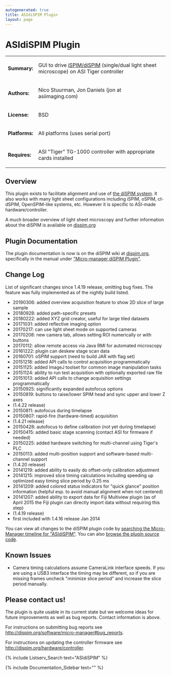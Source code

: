 ```yaml
---
autogenerated: true
title: ASIdiSPIM Plugin
layout: page
---
```


# ASIdiSPIM Plugin

<table>
<tr>
<td markdown="1">

**Summary:**

</td>
<td markdown="1">

GUI to drive
[iSPIM/diSPIM](http://asiimaging.com/products/light-sheet-microscopy/selective-plane-illumination-microscopy-ispimdispim/)
(single/dual light sheet microscope) on ASI Tiger controller

</td>
</tr>
<tr>
<td markdown="1">

**Authors:**

</td>
<td markdown="1">

Nico Stuurman, Jon Daniels (jon at asiimaging.com)

</td>
</tr>
<tr>
<td markdown="1">

**License:**

</td>
<td markdown="1">

BSD

</td>
</tr>
<tr>
<td markdown="1">

**Platforms:**

</td>
<td markdown="1">

All platforms (uses serial port)

</td>
</tr>
<tr>
<td markdown="1">

**Requires:**

</td>
<td markdown="1">

ASI "Tiger" TG-1000 controller with appropriate cards installed

<td markdown="1">
</tr>
</table>

## Overview

This plugin exists to facilitate alignment and use of [the diSPIM
system](http://dispim.org). It also works with many light sheet
configurations including iSPIM, oSPIM, ct-dSPIM, OpenSPIM-like systems,
etc. However it is specific to ASI-made hardware/controller.

A much broader overview of light sheet microscopy and further
information about the diSPIM is available on
[dispim.org](http://dispim.org)

## Plugin Documentation

The plugin documentation is now is on the diSPIM wiki at
[dispim.org](http://dispim.org), specifically in the manual under
["Micro-manager diSPIM
Plugin"](http://dispim.org/docs/mm_dispim_plugin_user_guide).

## Change Log

List of significant changes since 1.4.19 release, omitting bug fixes.
The feature was fully implemented as of the nightly build listed.

-   20190306: added overview acquisition feature to show 2D slice of
    large sample
-   20180928: added path-specific presets
-   20180222: added XYZ grid creator, useful for large tiled datasets
-   20171031: added reflective imaging option
-   20170217: can use light sheet mode on supported cameras
-   20170208: new camera tab, allows setting ROI numerically or with
    buttons
-   20170112: allow remote access via Java RMI for automated microscopy
-   20161222: plugin can deskew stage scan data
-   20160701: oSPIM support (need to build JAR with flag set)
-   20151218: added API calls to control acquisition programmatically
-   20151125: added ImageJ toolset for common image manipulation tasks
-   20151124: ability to run test acquisition with optionally exported
    raw file
-   20151013: added API calls to change acquisition settings
    programmatically
-   20150925: significantly expanded autofocus options
-   20150819: buttons to raise/lower SPIM head and sync upper and lower
    Z axes
-   (1.4.22 release)
-   20150811: autofocus during timelapse
-   20150807: rapid-fire (hardware-timed) acquisition
-   (1.4.21 release)
-   20150428: autofocus to define calibration (not yet during timelapse)
-   20150415: added basic stage scanning (contact ASI for firmware if
    needed)
-   20150225: added hardware switching for multi-channel using Tiger's
    PLC
-   20150113: added multi-position support and software-based
    multi-channel support
-   (1.4.20 release)
-   20141219: added ability to easily do offset-only calibration
    adjustment
-   20141215: improved slice timing calculations including speeding up
    optimized easy timing slice period by 0.25 ms
-   20141209: added colored status indicators for "quick glance"
    position information (helpful esp. to avoid manual alignment when
    not centered)
-   20141207: added ability to export data for Fiji Multiview plugin (as
    of April 2015 the Fiji plugin can directly import data without
    requiring this step)
-   (1.4.19 release)
-   first included with 1.4.16 release Jan 2014

You can view all changes to the diSPIM plugin code by [searching the
Micro-Manager timeline for
"ASIdiSPIM"](https://valelab.ucsf.edu/trac/micromanager/search?q=asidispim).
You can also [browse the plugin source
code](https://valelab4.ucsf.edu/trac/micromanager/browser/plugins/ASIdiSPIM/src/org/micromanager/asidispim).

## Known Issues

-   Camera timing calculations assume CameraLink interface speeds. If
    you are using a USB3 interface the timing may be different, so if
    you are missing frames uncheck "minimize slice period" and increase
    the slice period manually.

## Please contact us!

The plugin is quite usable in its current state but we welcome ideas for
future improvements as well as bug reports. Contact information is
above.

For instructions on submitting bug reports see
<http://dispim.org/software/micro-manager#bug_reports>.

For instructions on updating the controller firmware see
<http://dispim.org/hardware/controller>.

{% include Listserv_Search text="ASIdiSPIM" %}

{% include Documentation_Sidebar text="" %}
